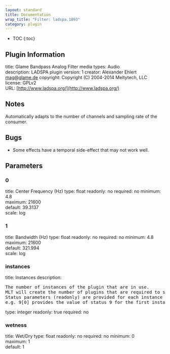 ```yaml
---
layout: standard
title: Documentation
wrap_title: "Filter: ladspa.1893"
category: plugin
---
```

* TOC
{:toc}

## Plugin Information

title: Glame Bandpass Analog Filter
media types:
Audio  
description: LADSPA plugin
version: 1
creator: Alexander Ehlert <mag@glame.de>
copyright: Copyright (C) 2004-2014 Meltytech, LLC  
license: GPLv2  
URL: [http://www.ladspa.org/](http://www.ladspa.org/)  

## Notes

Automatically adapts to the number of channels and sampling rate of the consumer.

## Bugs

* Some effects have a temporal side-effect that may not work well.


## Parameters

### 0

title: Center Frequency (Hz)  type: float
readonly: no
required: no
minimum: 4.8  
maximum: 21600  
default: 39.3137  
scale: log  

### 1

title: Bandwidth (Hz)  type: float
readonly: no
required: no
minimum: 4.8  
maximum: 21600  
default: 321.994  
scale: log  

### instances

title: Instances  description:
<pre>
The number of instances of the plugin that are in use.
MLT will create the number of plugins that are required to support the number of audio channels.
Status parameters (readonly) are provided for each instance and are accessed by specifying the instance number after the identifier (starting at zero).
e.g. 9[0] provides the value of status 9 for the first instance.
</pre>
type: integer
readonly: true
required: no

### wetness

title: Wet/Dry  type: float
readonly: no
required: no
minimum: 0  
maximum: 1  
default: 1  

